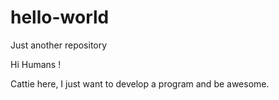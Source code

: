 # hello-world
Just another repository

Hi Humans !

Cattie here, I just want to develop a program and be awesome.
